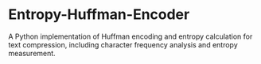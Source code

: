 # Entropy-Huffman-Encoder
A Python implementation of Huffman encoding and entropy calculation for text compression, including character frequency analysis and entropy measurement.
